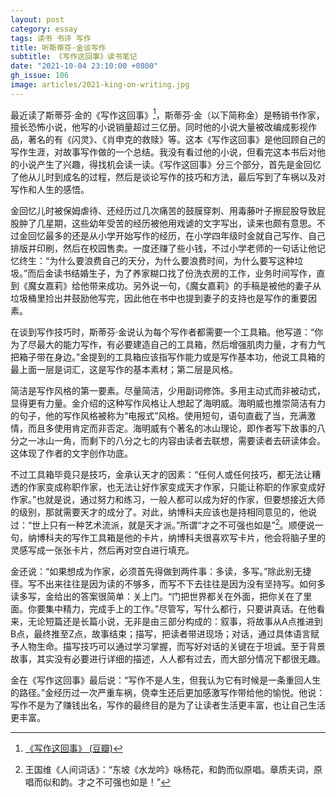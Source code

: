 ```yaml
---
layout: post
category: essay
tags: 读书 书评 写作
title: 听斯蒂芬·金谈写作
subtitle: 《写作这回事》读书笔记
date: "2021-10-04 23:10:00 +0800"
gh_issue: 106
image: articles/2021-king-on-writing.jpg
---
```


最近读了斯蒂芬·金的《写作这回事》[^1]，斯蒂芬·金（以下简称金）是畅销书作家，擅长恐怖小说，他写的小说销量超过三亿册。同时他的小说大量被改编成影视作品，著名的有《闪灵》、《肖申克的救赎》等。这本《写作这回事》是他回顾自己的写作生涯，对故事写作做的一个总结。我没有看过他的小说，但看完这本书后对他的小说产生了兴趣，得找机会读一读。《写作这回事》分三个部分，首先是金回忆了他从儿时到成名的过程，然后是谈论写作的技巧和方法，最后写到了车祸以及对写作和人生的感悟。

金回忆儿时被保姆虐待、还经历过几次痛苦的鼓膜穿刺、用毒藤叶子擦屁股导致屁股肿了几星期，这些幼年受苦的经历被他用戏谑的文字写出，读来也颇有意思。不过金回忆最多的还是从小学开始写作的经历，在小学四年级时金就自己写作、自己排版并印刷，然后在校园售卖。一度还赚了些小钱，不过小学老师的一句话让他记忆终生：“为什么要浪费自己的天分，为什么要浪费时间，为什么要写这种垃圾。”而后金读书结婚生子，为了养家糊口找了份洗衣房的工作，业务时间写作，直到《魔女嘉莉》给他带来成功。另外说一句，《魔女嘉莉》的手稿是被他的妻子从垃圾桶里捡出并鼓励他写完，因此他在书中也提到妻子的支持也是写作的重要因素。

在谈到写作技巧时，斯蒂芬·金说认为每个写作者都需要一个工具箱。他写道：“你为了尽最大的能力写作，有必要建造自己的工具箱，然后增强肌肉力量，才有力气把箱子带在身边。”金提到的工具箱应该指写作能力或是写作基本功，他说工具箱的最上面一层是词汇，这是写作的基本素材；第二层是风格。

简洁是写作风格的第一要素。尽量简洁，少用副词修饰。多用主动式而非被动式，显得更有力量。金介绍的这种写作风格让人想起了海明威。海明威也推崇简洁有力的句子，他的写作风格被称为“电报式”风格。使用短句，语句直截了当，充满激情，而且多使用肯定而非否定。海明威有个著名的冰山理论，即作者写下故事的八分之一冰山一角，而剩下的八分之七的内容由读者去联想，需要读者去研读体会。这体现了作者的文字创作功底。

不过工具箱毕竟只是技巧，金承认天才的因素：“任何人或任何技巧，都无法让糟透的作家变成称职作家，也无法让好作家变成天才作家，只能让称职的作家变成好作家。”也就是说，通过努力和练习，一般人都可以成为好的作家，但要想接近大师的级别，那就需要天才的成分了。对此，纳博科夫应该也是持相同意见的，他说过：“世上只有一种艺术流派，就是天才派。”所谓“才之不可强也如是”[^2]。顺便说一句，纳博科夫的写作工具箱是他的卡片，纳博科夫很喜欢写卡片，他会将脑子里的灵感写成一张张卡片，然后再对空白进行填充。

金还说：“如果想成为作家，必须首先得做到两件事：多读，多写。”除此别无捷径。写不出来往往是因为读的不够多，而写不下去往往是因为没有坚持写。如何多读多写，金给出的答案很简单：关上门。“门把世界都关在外面，把你关在了里面。你要集中精力，完成手上的工作。”尽管写，写什么都行，只要讲真话。在他看来，无论短篇还是长篇小说，无非是由三部分构成的：叙事，将故事从A点推进到B点，最终推至Z点，故事结束；描写，把读者带进现场；对话，通过具体语言赋予人物生命。描写技巧可以通过学习掌握，而写好对话的关键在于坦诚。至于背景故事，其实没有必要进行详细的描述，人人都有过去，而大部分情况下都很无趣。

金在《写作这回事》最后说：“写作不是人生，但我认为它有时候是一条重回人生的路径。”金经历过一次严重车祸，侥幸生还后更加感激写作带给他的愉悦。他说：写作不是为了赚钱出名，写作的最终目的是为了让读者生活更丰富，也让自己生活更丰富。


[^1]: [《写作这回事》 (豆瓣)](https://book.douban.com/subject/3888123/)
[^2]: 王国维《人间词话》：“东坡《水龙吟》咏杨花，和韵而似原唱。章质夫词，原唱而似和韵。才之不可强也如是！”
